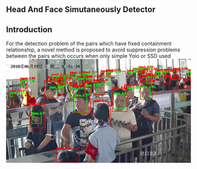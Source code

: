 Head And Face Simutaneously Detector
------ 
## Introduction
  For the detection problem of the pairs which have fixed containment relationship, a novel method is proposed to avoid suppression problems between the pairs which occurs when only simple Yolo or SSD used
  ![avatar](image/result/10.202.112.92_01_20180619111902634_3_2600.jpg)
